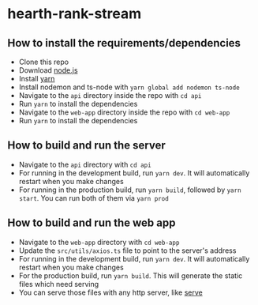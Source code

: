 # hearth-rank-stream

## How to install the requirements/dependencies
* Clone this repo
* Download [node.js](https://nodejs.org/en/download/)
* Install [yarn](https://yarnpkg.com/lang/en/docs/install/)
* Install nodemon and ts-node with `yarn global add nodemon ts-node`
* Navigate to the `api` directory inside the repo with `cd api`
* Run `yarn` to install the dependencies
* Navigate to the `web-app` directory inside the repo with `cd web-app`
* Run `yarn` to install the dependencies

## How to build and run the server
* Navigate to the `api` directory with `cd api`
* For running in the development build, run `yarn dev`. It will automatically restart when you make changes
* For running in the production build, run `yarn build`, followed by `yarn start`. You can run both of them via `yarn prod`

## How to build and run the web app
* Navigate to the `web-app` directory with `cd web-app`
* Update the `src/utils/axios.ts` file to point to the server's address
* For running in the development build, run `yarn dev`. It will automatically restart when you make changes
* For the production build, run `yarn build`. This will generate the static files which need serving
* You can serve those files with any http server, like [serve](https://www.npmjs.com/package/serve)